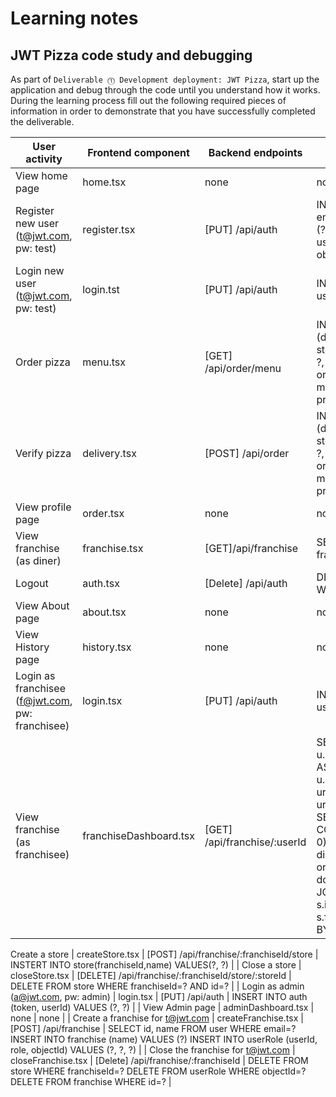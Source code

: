 # Learning notes

## JWT Pizza code study and debugging

As part of `Deliverable ⓵ Development deployment: JWT Pizza`, start up the application and debug through the code until you understand how it works. During the learning process fill out the following required pieces of information in order to demonstrate that you have successfully completed the deliverable.

| User activity                                       | Frontend component     | Backend endpoints            | Database SQL                                                                                                                                                                                                                                                                                                                               |
| --------------------------------------------------- | ---------------------- | ---------------------------- | ------------------------------------------------------------------------------------------------------------------------------------------------------------------------------------------------------------------------------------------------------------------------------------------------------------------------------------------ |
| View home page                                      | home.tsx               | none                         | none                                                                                                                                                                                                                                                                                                                                       |
| Register new user<br/>(t@jwt.com, pw: test)         | register.tsx           | [PUT] /api/auth              | INSERT INTO user (name, email, password) VALUES (?, ?, ?) INSERT INTO userRole (userId, role, objectId) VALUES (?, ?, ?)                                                                                                                                                                                                                   |
| Login new user<br/>(t@jwt.com, pw: test)            | login.tst              | [PUT] /api/auth              | INSERT INTO auth (token, userId) VALUES (?, ?)                                                                                                                                                                                                                                                                                             |
| Order pizza                                         | menu.tsx               | [GET] /api/order/menu        | INSERT INTO dinerOrder (dinerId, franchiseId, storeId, date) VALUES (?, ?, ?, now()) INSERT INTO orderItem (orderId, menuId, description, price) VALUES (?, ?, ?, ?)                                                                                                                                                                       |
| Verify pizza                                        | delivery.tsx           | [POST] /api/order            | INSERT INTO dinerOrder (dinerId, franchiseId, storeId, date) VALUES (?, ?, ?, now()) INSERT INTO orderItem (orderId, menuId, description, price) VALUES (?, ?, ?, ?)                                                                                                                                                                       |
| View profile page                                   | order.tsx              | none                         | none                                                                                                                                                                                                                                                                                                                                       |
| View franchise<br/>(as diner)                       | franchise.tsx          | [GET]/api/franchise          | SELECT id, name FROM franchise                                                                                                                                                                                                                                                                                                             |
| Logout                                              | auth.tsx               | [Delete] /api/auth           | DELETE FROM auth WHERE token=?                                                                                                                                                                                                                                                                                                             |
| View About page                                     | about.tsx              | none                         | none                                                                                                                                                                                                                                                                                                                                       |
| View History page                                   | history.tsx            | none                         | none                                                                                                                                                                                                                                                                                                                                       |
| Login as franchisee<br/>(f@jwt.com, pw: franchisee) | login.tsx              | [PUT] /api/auth              | INSERT INTO auth (token, userId) VALUES (?, ?)                                                                                                                                                                                                                                                                                             |
| View franchise<br/>(as franchisee)                  | franchiseDashboard.tsx | [GET] /api/franchise/:userId | SELECT u.id, u.name, u.email FROM userRole AS ur JOIN user AS u ON u.id=ur.userId WHERE ur.objectId=? AND ur.role='franchisee' SELECT s.id, s.name, COALESCE(SUM(oi.price), 0) AS totalRevenue FROM dinerOrder AS do JOIN orderItem AS oi ON do.id=oi.orderId RIGHT JOIN store AS s ON s.id=do.storeId WHERE s.franchiseId=? GROUP BY s.id |

Create a store | createStore.tsx | [POST] /api/franchise/:franchiseId/store | INSTERT INTO store(franchiseId,name) VALUES(?, ?) |
| Close a store | closeStore.tsx | [DELETE] /api/franchise/:franchiseId/store/:storeId | DELETE FROM store WHERE franchiseId=? AND id=? |
| Login as admin<br/>(a@jwt.com, pw: admin) | login.tsx | [PUT] /api/auth | INSERT INTO auth (token, userId) VALUES (?, ?) |
| View Admin page | adminDashboard.tsx | none | none |
| Create a franchise for t@jwt.com | createFranchise.tsx | [POST] /api/franchise | SELECT id, name FROM user WHERE email=? INSERT INTO franchise (name) VALUES (?) INSERT INTO userRole (userId, role, objectId) VALUES (?, ?, ?) |
| Close the franchise for t@jwt.com | closeFranchise.tsx | [Delete] /api/franchise/:franchiseId | DELETE FROM store WHERE franchiseId=? DELETE FROM userRole WHERE objectId=? DELETE FROM franchise WHERE id=? |
